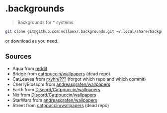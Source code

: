 # .backgrounds

> Backgrounds for * systems.

```sh
git clone git@github.com:vollowx/.backgrounds.git ~/.local/share/backgrounds
```

or download as you need.

## Sources

- Aqua from [reddit](https://www.reddit.com/r/unixporn/comments/12ebghy/hyprland_decided_to_make_a_wallpaper_that_fits_my/)
- Bridge from [catppuccin/wallpapers](#) (dead repo)
- CatLeaves from [rxyhn/???](https://github.com/rxyhn) (forgot which repo and which commit)
- CherryBlossom from [andreasgrafen/wallpapers](https://github.com/andreasgrafen/wallpapers/blob/main/catppuccin/cherry_blossom.png)
- Earth from [Discord/Catppuccin/wallpapers](https://discord.com/channels/907385605422448742/1103371772021194782/1103371772021194782)
- Nix from [Discord/Catppuccin/wallpapers](https://discord.com/channels/907385605422448742/1101009799841325096/1101009799841325096)
- StarWars from [andreasgrafen/wallpapers](https://github.com/andreasgrafen/wallpapers/blob/main/catppuccin/star_wars.jpg)
- Street from [catppuccin/wallpapers](#) (dead repo)

